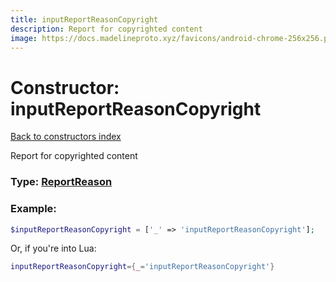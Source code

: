 ```yaml
---
title: inputReportReasonCopyright
description: Report for copyrighted content
image: https://docs.madelineproto.xyz/favicons/android-chrome-256x256.png
---
```

# Constructor: inputReportReasonCopyright  
[Back to constructors index](index.md)



Report for copyrighted content




### Type: [ReportReason](../types/ReportReason.md)


### Example:

```php
$inputReportReasonCopyright = ['_' => 'inputReportReasonCopyright'];
```  


Or, if you're into Lua:

```lua
inputReportReasonCopyright={_='inputReportReasonCopyright'}

```


